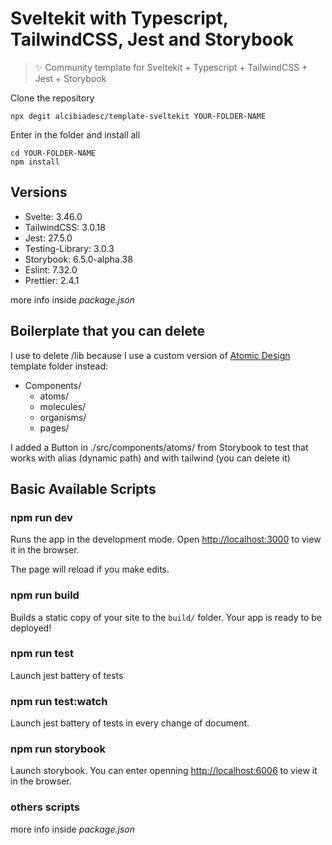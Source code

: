 # Sveltekit with Typescript, TailwindCSS, Jest and Storybook

> ✨ Community template for Sveltekit + Typescript + TailwindCSS + Jest + Storybook

Clone the repository

```
npx degit alcibiadesc/template-sveltekit YOUR-FOLDER-NAME
```

Enter in the folder and install all

```
cd YOUR-FOLDER-NAME
npm install
```



## Versions

* Svelte: 3.46.0
* TailwindCSS: 3.0.18
* Jest: 27.5.0
* Testing-Library: 3.0.3
* Storybook: 6.5.0-alpha.38
* Eslint: 7.32.0
* Prettier: 2.4.1

more info inside *package.json*

## Boilerplate that you can delete
I use to delete /lib because I use a custom version of [Atomic Design](https://atomicdesign.bradfrost.com/) template folder instead: 
* Components/
  * atoms/
  * molecules/
  * organisms/
  * pages/

I added a Button in ./src/components/atoms/ from Storybook to test that works with alias (dynamic path) and with tailwind (you can delete it) 

## Basic Available Scripts

### npm run dev

Runs the app in the development mode. Open [http://localhost:3000](http://localhost:3000/) to view it in the browser.

The page will reload if you make edits. 

### npm run build

Builds a static copy of your site to the `build/` folder. Your app is ready to be deployed!

### npm run test

Launch jest battery of tests

### npm run test:watch

Launch jest battery of tests in every change of document.

### npm run storybook
Launch storybook. You can enter openning [http://localhost:6006](http://localhost:6006) to view it in the browser.

### others scripts

more info inside *package.json*
